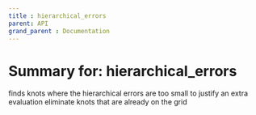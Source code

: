 ```yaml
---
title : hierarchical_errors
parent: API
grand_parent : Documentation
---
```

# Summary for: **hierarchical_errors**

finds knots where the hierarchical errors are too small to justify an extra evaluation
eliminate knots that are already on the grid

